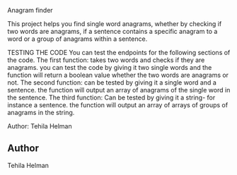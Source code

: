 
Anagram finder

This project helps you find single word anagrams, whether by checking if two words are anagrams, if a sentence contains a specific anagram to a word or a group of anagrams within a sentence. 

TESTING THE CODE
You can test the endpoints for the following sections of the code.
The first function:
takes two words and checks if they are anagrams. 
you can test the code by giving it two single words and the function will return a boolean value whether the two words are anagrams or not. 
The second function:
can be tested by giving it a single word and a sentence. 
the function will output an array of anagrams of the single word in the sentence.
The third function:
Can be tested by giving it a string- for instance a sentence. 
the function will output an array of arrays of groups of anagrams in the string. 

Author:
Tehila Helman

## Author


Tehila Helman